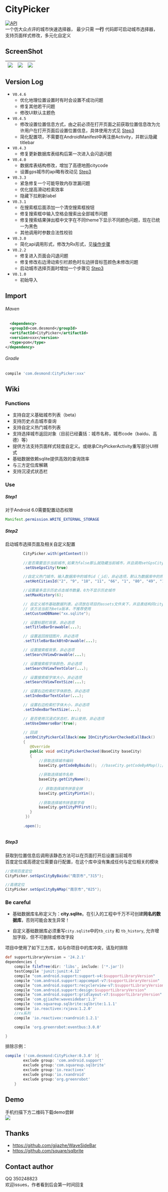 CityPicker
===

[![API](https://img.shields.io/badge/API-14%2B-yellow.svg?style=flat)](https://android-arsenal.com/api?level=14)</br>
一个仿大众点评的城市快速选择器，
最少只需 **一行** 代码即可启动城市选择器，
支持页面样式修改，多元化自定义

ScreenShot
---

| ![](https://github.com/yuruizhe/CityPicker/blob/master/screenshot/Screenshot_2017-05-22-11-22-58.png) | ![](https://github.com/yuruizhe/CityPicker/blob/master/screenshot/Screenshot_2017-05-22-11-23-08.png) | ![](https://github.com/yuruizhe/CityPicker/blob/master/screenshot/Screenshot_2017-05-22-11-22-45.png) |
|---|----|:---:|


Version Log
---
* ``V0.4.6``
  * 优化地理位置设置时有时会设置不成功问题
  * 修复其他若干问题
  * 修改UI默认主题色
* ``V0.4.5``
  * 修改设置位置信息方式，由之前必须在打开页面之前获取位置信息改为允许用户在打开页面后设置位置信息，具体使用方式见 [Step3](#step3)
  * 简化配置项，不需要在AndroidManifest中再注册Activity，并默认隐藏titlebar
* ``V0.4.3``
  * 修复更新数据库表结构后第一次进入会闪退问题
* ``V0.4.0``
  * 数据库表结构修改，增加了高德地图citycode
  * 设置gps城市的api略有改动见  [Step3](#step3)
* ``V0.3.3``
  * 紧急修复一个可能导致内存泄漏问题
  * 优化提高滑动检索效率
  * 隐藏下拉刷新label
* ``V0.3.1``
  * 在搜索框后面添加一个清空搜索框按钮
  * 修复搜索框中输入空格会搜索出全部城市问题
  * 修复搜索结果弹出框中文字在不同theme下显示不同颜色问题，现在已统一为黑色
  * 其他调用时参数合法性校验
* ``V0.3.0``
  * 简化api调用形式，修改为Rx形式，见[操作步骤](#use)
* ``V0.2.2``
  * 修复进入页面会闪退问题
  * 修复修改右边滑动索引栏颜色时左边拼音标签颜色未修改问题
  * 启动城市选择页面时增加一个步骤见  [Step3](#step3)
* ``V0.1.0``
  * 初始导入

Import
---
###### Maven
``` xml
  <dependency>
  <groupId>com.desmond</groupId>
  <artifactId>CityPicker</artifactId>
  <version>xxx</version>
  <type>pom</type>
</dependency>
``` 
###### Gradle
``` gradle
compile 'com.desmond:CityPicker:xxx'
```
Wiki
---
### Functions
* 支持自定义基础城市列表（beta）
* 支持历史点击城市查询
* 支持自定义热门城市列表
* 支持选择城市返回对象（目前已经囊括：城市名称，城市code（baidu、高德）等）
* 提供方法支持页面样式轻度自定义。或继承CityPickerActivity重写部分UI样式
* 基础数据依赖sqlite提供高效的查询效率
* 与三方定位库解耦
* 支持沉浸式状态栏

### Use
##### Step1

对于Android 6.0需要配置动态权限</br>
``` java
Manifest.permission.WRITE_EXTERNAL_STORAGE
```

##### Step2
启动城市选择页面及相关自定义配置
``` java
        CityPicker.with(getContext())        
        
        //是否需要显示当前城市,如果为false那么就隐藏当前城市，并且调用setGpsCityByBaidu()或setGpsCityByAMap()都不会生效，非必选项,默认为true
        .setUseGpsCity(true)

        //自定义热门城市，输入数据库中的城市id（_id），非必选项，默认为数据库中的热门城市
        .setHotCitiesId("2", "9", "18", "11", "66", "1", "80", "49", "100");

        //设置最多显示历史点击城市数量，0为不显示历史城市
        .setMaxHistory(6);

        // 自定义城市基础数据列表，必须放在项目的assets文件夹下，并且表结构同citypicker项目下的assets中的数据库表结构相同
        // 该方法当前为beta版本，不推荐使用
        .setCustomDBName("xx.sqlite");

        // 设置标题栏背景，非必选项
        .setTitleBarDrawable(...);

        // 设置返回按钮图片，非必选项
        .setTitleBarBackBtnDrawable(...);

        // 设置搜索框背景，非必选项
        .setSearchViewDrawable(...);

        // 设置搜索框字体颜色，非必选项
        .setSearchViewTextColor(...);

        // 设置搜索框字体大小，非必选项
        .setSearchViewTextSize(...);

        // 设置右边检索栏字体颜色，非必选项
        .setIndexBarTextColor(...);

        // 设置右边检索栏字体大小，非必选项
        .setIndexBarTextSize(...);

        // 是否使用沉浸式状态栏，默认使用，非必选项
        .setUseImmerseBar(true);
        
        // 回调
        .setOnCityPickerCallBack(new IOnCityPickerCheckedCallBack()
        {
           @Override
           public void onCityPickerChecked(BaseCity baseCity)
           {
               //获取选择城市编码
               baseCity.getCodeByBaidu();  //baseCity.getCodeByAMap();//高德code
        
               //获取选择城市名称
               baseCity.getCityName();
        
               // 获取选择城市拼音全拼
               baseCity.getCityPinYin();
        
               //获取选择城市拼音首字母
               baseCity.getCityPYFirst();
           }
         })
         
        .open();
      
 ```
##### Step3
获取到位置信息后调用该静态方法可以在页面打开后设置当前城市</br>
百度定位或高德定位需要自行配置，在这个库中没有集成任何与定位相关的模块
``` java
//使用百度定位
CityPicker.setGpsCityByBaidu("南京市","315");

//高德定位
CityPicker.setGpsCityByAMap("南京市","025");
```
### Be careful
* 基础数据库名称定义为：**city.sqlite**。在引入的工程中千万不可创建**同名的数据库**，否则可能会发生异常！

* 自定义基础数据库必须重写``city.sqlite``中的``tb_city`` 和 ``tb_history``, 允许增加字段，但不可删除或修改字段

项目中使用了如下三方库，如与你项目中的库冲突，请及时排除</br>
```gradle
def supportLibraryVersion = '24.2.1'
dependencies {
    compile fileTree(dir: 'libs', include: ['*.jar'])
    testCompile 'junit:junit:4.12'
    compile "com.android.support:support-v4:$supportLibraryVersion"
    compile "com.android.support:appcompat-v7:$supportLibraryVersion"
    compile "com.android.support:recyclerview-v7:$supportLibraryVersion"
    compile "com.android.support:design:$supportLibraryVersion"
    compile "com.android.support:gridlayout-v7:$supportLibraryVersion"
    compile 'com.gjiazhe:wavesidebar:1.3'
    compile 'com.squareup.sqlbrite:sqlbrite:1.1.1'
    compile 'io.reactivex:rxjava:1.2.0'
    //rx系列
    compile 'io.reactivex:rxandroid:1.2.1'

    compile 'org.greenrobot:eventbus:3.0.0'

}
```
排除示例：
```gradle
compile ('com.desmond:CityPicker:0.3.0' ){
        exclude group: 'com.android.support'
        exclude group:'com.squareup.sqlbrite'
        exclude group:'io.reactivex'
        exclude group:'io.rxandroid'
        exclude group:'org.greenrobot'
    }
```

Demo
---
手机扫描下方二维码下载demo尝鲜</br>
![](https://www.pgyer.com/app/qrcode/ecVs)

Thanks
---
* https://github.com/gjiazhe/WaveSideBar
* https://github.com/square/sqlbrite

Contact author
---
QQ 350248823</br>
欢迎issues，作者看到后会第一时间回复
